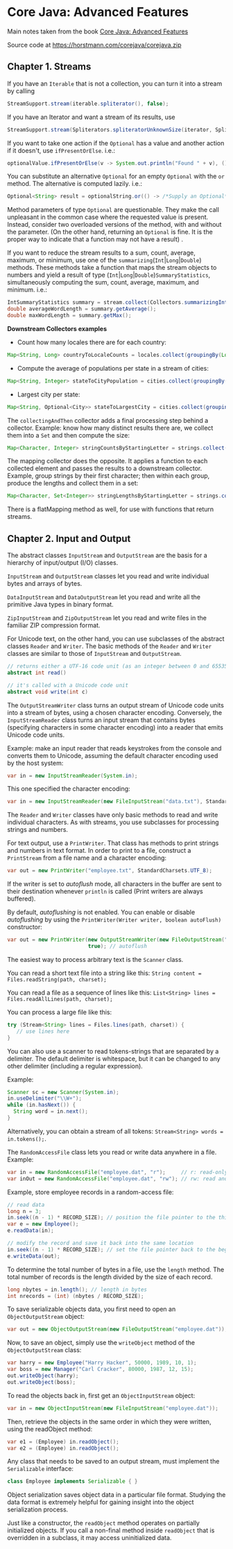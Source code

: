# Core Java: Advanced Features

Main notes taken from the book [Core Java: Advanced Features](https://www.amazon.com/Core-Java-Advanced-Features-Oracle-dp-0137871074/dp/0137871074)

Source code at https://horstmann.com/corejava/corejava.zip

## Chapter 1. Streams

If you have an `Iterable` that is not a collection, you can turn it into a stream by calling

```java
StreamSupport.stream(iterable.spliterator(), false);
```

If you have an Iterator and want a stream of its results, use

```java
StreamSupport.stream(Spliterators.spliteratorUnknownSize(iterator, Spliterator.ORDERED), false);
```

If you want to take one action if the `Optional` has a value and another action if it doesn't, use `ifPresentOrElse`.
i.e.:

```java
optionalValue.ifPresentOrElse(v -> System.out.println("Found " + v), () -> logger.warning("No match"));
```

You can substitute an alternative `Optional` for an empty `Optional` with the `or` method. The alternative is computed
lazily. i.e.:

```java
Optional<String> result = optionalString.or(() -> /*Supply an Optional*/ alternatives.stream().findFirst());
```

Method parameters of type `Optional` are questionable. They make the call unpleasant in the common case where the
requested value is present. Instead, consider two overloaded versions of the method, with and without the parameter. (On
the other hand, returning an `Optional` is fine. It is the proper way to indicate that a function may not have a result)
.

If you want to reduce the stream results to a sum, count, average, maximum, or minimum, use one of the
`summarizing`(`Int`|`Long`|`Double`) methods. These methods take a function that maps the stream objects to numbers and
yield a result of type (`Int`|`Long`|`Double`)`SummaryStatistics`, simultaneously computing the sum, count, average,
maximum, and minimum. i.e.:

```java
IntSummaryStatistics summary = stream.collect(Collectors.summarizingInt(String::length));
double averageWordLength = summary.getAverage();
double maxWordLength = summary.getMax();
```

**Downstream Collectors examples**

- Count how many locales there are for each country:

```java
Map<String, Long> countryToLocaleCounts = locales.collect(groupingBy(Locale::getCountry, counting()));
```

- Compute the average of populations per state in a stream of cities:

```java
Map<String, Integer> stateToCityPopulation = cities.collect(groupingBy(City::state, averagingInt(City::population)));
```

- Largest city per state:

```java
Map<String, Optional<City>> stateToLargestCity = cities.collect(groupingBy(City::state, maxBy(Comparator.comparing(City::population))));
```

The `collectingAndThen` collector adds a final processing step behind a collector.
Example: know how many distinct results there are, we collect them into a `Set` and then compute the size:

```java
Map<Character, Integer> stringCountsByStartingLetter = strings.collect(groupingBy(s -> s.charAt(0), collectingAndThen(toSet(), Set::size)));
```

The mapping collector does the opposite. It applies a function to each collected element and passes the results to a
downstream collector. Example, group strings by their first character; then within each group, produce the lengths and
collect them in a set:

```java
Map<Character, Set<Integer>> stringLengthsByStartingLetter = strings.collect(groupingBy(s -> s.charAt(0), mapping(String::length, toSet())));
```

There is a flatMapping method as well, for use with functions that return streams.

## Chapter 2. Input and Output

The abstract classes `InputStream` and `OutputStream` are the basis for a hierarchy of input/output (I/O) classes.

`InputStream` and `OutputStream` classes let you read and write individual bytes and arrays of bytes.

`DataInputStream` and `DataOutputStream` let you read and write all the primitive Java types in binary format.

`ZipInputStream` and `ZipOutputStream` let you read and write files in the familiar ZIP compression format.

For Unicode text, on the other hand, you can use subclasses of the abstract classes `Reader` and `Writer`. The basic
methods of the `Reader` and `Writer` classes are similar to those of `InputStream` and `OutputStream`.

```java
// returns either a UTF-16 code unit (as an integer between 0 and 65535) or -1 when you have reached the end of the file
abstract int read()

// it's called with a Unicode code unit
abstract void write(int c)
```

The `OutputStreamWriter` class turns an output stream of Unicode code units into a stream of bytes, using a chosen
character encoding. Conversely, the `InputStreamReader` class turns an input stream that contains bytes (specifying
characters in some character encoding) into a reader that emits Unicode code units.

Example: make an input reader that reads keystrokes from the console and converts them to Unicode, assuming the default
character encoding used by the host system:

```java
var in = new InputStreamReader(System.in);
```

This one specified the character encoding:

```java
var in = new InputStreamReader(new FileInputStream("data.txt"), StandardCharsets.UTF_8);
```

The `Reader` and `Writer` classes have only basic methods to read and write individual characters. As with streams, you
use subclasses for processing strings and numbers.

For text output, use a `PrintWriter`. That class has methods to print strings and numbers in text format. In order to
print to a file, construct a `PrintStream` from a file name and a character encoding:

```java
var out = new PrintWriter("employee.txt", StandardCharsets.UTF_8);
```

If the writer is set to *autoflush* mode, all characters in the buffer are sent to their destination whenever `println`
is called (Print writers are always buffered).

By default, *autoflushing* is not enabled. You can enable or disable *autoflushing* by using the
`PrintWriter(Writer writer, boolean autoFlush)` constructor:

```java
var out = new PrintWriter(new OutputStreamWriter(new FileOutputStream("employee.txt"), StandardCharsets.UTF_8),
                          true); // autoflush
```

The easiest way to process arbitrary text is the `Scanner` class.

You can read a short text file into a string like this: `String content = Files.readString(path, charset);`

You can read a file as a sequence of lines like this: `List<String> lines = Files.readAllLines(path, charset);`

You can process a large file like this:

```java
try (Stream<String> lines = Files.lines(path, charset)) {
   // use lines here
}
```

You can also use a scanner to read tokens-strings that are separated by a delimiter.
The default delimiter is whitespace, but it can be changed to any other delimiter (including a regular expression).

Example:

```java
Scanner sc = new Scanner(System.in);
in.useDelimiter("\\W+");
while (in.hasNext()) {
  String word = in.next();
}
```

Alternatively, you can obtain a stream of all tokens: `Stream<String> words = in.tokens();`.

The `RandomAccessFile` class lets you read or write data anywhere in a file. Example:

```java
var in = new RandomAccessFile("employee.dat", "r");     // r: read-only
var inOut = new RandomAccessFile("employee.dat", "rw"); // rw: read and write
```

Example, store employee records in a random-access file:

```java
// read data
long n = 3;
in.seek((n - 1) * RECORD_SIZE); // position the file pointer to the third record
var e = new Employee();
e.readData(in);

// modify the record and save it back into the same location
in.seek((n - 1) * RECORD_SIZE); // set the file pointer back to the beginning of the record
e.writeData(out);
```

To determine the total number of bytes in a file, use the `length` method.
The total number of records is the length divided by the size of each record.

```java
long nbytes = in.length(); // length in bytes
int nrecords = (int) (nbytes / RECORD_SIZE);
```

To save serializable objects data, you first need to open an `ObjectOutputStream` object:

```java
var out = new ObjectOutputStream(new FileOutputStream("employee.dat"));
```

Now, to save an object, simply use the `writeObject` method of the `ObjectOutputStream` class:

```java
var harry = new Employee("Harry Hacker", 50000, 1989, 10, 1);
var boss = new Manager("Carl Cracker", 80000, 1987, 12, 15);
out.writeObject(harry);
out.writeObject(boss);
```

To read the objects back in, first get an `ObjectInputStream` object:

```java
var in = new ObjectInputStream(new FileInputStream("employee.dat"));
```

Then, retrieve the objects in the same order in which they were written, using the readObject method:

```java
var e1 = (Employee) in.readObject();
var e2 = (Employee) in.readObject();
```

Any class that needs to be saved to an output stream, must implement the `Serializable` interface:

```java
class Employee implements Serializable { }
```

Object serialization saves object data in a particular file format. Studying the data format is extremely helpful for
gaining insight into the object serialization process.

Just like a constructor, the `readObject` method operates on partially initialized objects. If you call a non-final
method inside `readObject` that is overridden in a subclass, it may access uninitialized data.
